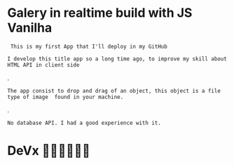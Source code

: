 # Galery in realtime build with JS Vanilha

` This is my first App that I'll deploy in my GitHub`

    I develop this title app so a long time ago, to improve my skill about HTML API in client side
.

    The app consist to drop and drag of an object, this object is a file type of image  found in your machine.
.

    No database API. I had a good experience with it.

# DeVx 👩‍💻👩‍💻👨‍💻